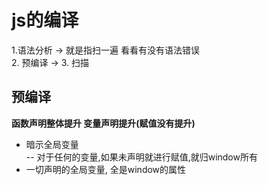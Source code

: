 # js的编译
1.语法分析  -> 就是指扫一遍 看看有没有语法错误<br/>
2. 预编译  -> 
3. 扫描

## 预编译
 **函数声明整体提升 变量声明提升(赋值没有提升)**
- 暗示全局变量 <br/>
  -- 对于任何的变量,如果未声明就进行赋值,就归window所有 <br/>
- 一切声明的全局变量, 全是window的属性
